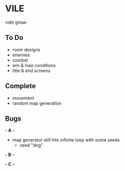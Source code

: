 # VILE
vide gmae

## To Do
- room designs
- enemies
- combat
- win & lose conditions
- title & end screens

## Complete
- movement
- random map generation

## Bugs

**- A -**
- map generator still hits infinite loop with some seeds
	- seed "dog"

**- B -**

**- C -**
